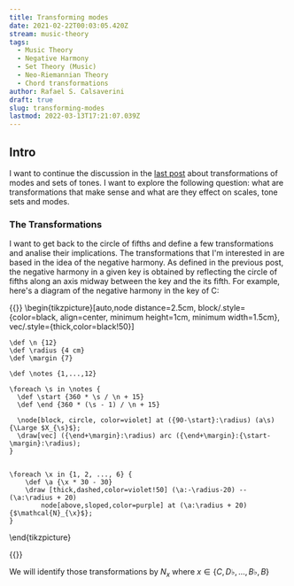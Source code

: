 ```yaml
---
title: Transforming modes
date: 2021-02-22T00:03:05.420Z
stream: music-theory
tags:
  - Music Theory
  - Negative Harmony
  - Set Theory (Music)
  - Neo-Riemannian Theory
  - Chord transformations
author: Rafael S. Calsaverini
draft: true
slug: transforming-modes
lastmod: 2022-03-13T17:21:07.039Z
---
```


## Intro

I want to continue the discussion in the [last post](/blog/negative-harmony-inverts-brightness-modes/) about transformations of modes and sets of tones. I want to explore the following question: what are transformations that make sense and what are they effect on scales, tone sets and modes.

### The Transformations

I want to get back to the circle of fifths and define a few transformations and analise their implications. The transformations that I'm interested in are based in the idea of the negative harmony. As defined in the previous post, the negative harmony in a given key is obtained by reflecting the circle of fifths along an axis midway between the key and the its fifth. For example, here's a diagram of the negative harmony in the key of C:

{{<tikz>}}
\begin{tikzpicture}[auto,node distance=2.5cm, block/.style={color=black, align=center, minimum height=1cm, minimum width=1.5cm}, vec/.style={thick,color=black!50}]

    \def \n {12}
    \def \radius {4 cm}
    \def \margin {7}

    \def \notes {1,...,12}

    \foreach \s in \notes {
      \def \start {360 * \s / \n + 15}
      \def \end {360 * (\s - 1) / \n + 15}

      \node[block, circle, color=violet] at ({90-\start}:\radius) (a\s) {\Large $X_{\s}$};
      \draw[vec] ({\end+\margin}:\radius) arc ({\end+\margin}:{\start-\margin}:\radius);
    }


    \foreach \x in {1, 2, ..., 6} {
        \def \a {\x * 30 - 30}
        \draw [thick,dashed,color=violet!50] (\a:-\radius-20) -- (\a:\radius + 20)
            node[above,sloped,color=purple] at (\a:\radius + 20) {$\mathcal{N}_{\x}$};
    }

\end{tikzpicture}

{{</tikz>}}

We will identify those transformations by $N_{x}$ where $x \in \{C, D\flat, \ldots, B\flat, B\}$

[12tone]: https://www.youtube.com/watch?v=SF8CdxcdJgw
[brltheory]: https://www.brltheory.com/resources/negative-harmony-chord-chart/
[negative-harmony-covers]: https://www.youtube.com/channel/UCurOAVtqb7kM1siNlDynzFw
[brightness]: https://www.youtube.com/watch?v=9rEqrPwVITY
